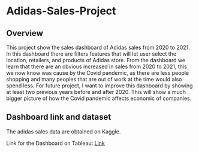 # Adidas-Sales-Project

## Overview

This project show the sales dashboard of Adidas sales from 2020 to 2021. In this dashboard there are filters features that will let user select the location, retailers, and products of Adidas store. From the dashboard we learn that there are an obvious increased in sales from 2020 to 2021, this we now know was cause by the Covid pandemic, as there are less people shopping and many peoples that are out of work at the time would also spend less. For future project, I want to improve this dashboard by showing at least two previous years before and after 2020. This will show a much bigger picture of how the Covid pandemic affects economic of companies.

## Dashboard link and dataset

The adidas sales data are obtained on Kaggle.

Link for the Dashboard on Tableau:
[Link](https://public.tableau.com/views/AdidasSales2020-2021_17319676077890/AdidasSalesDashboard?:language=en-US&:sid=&:redirect=auth&:display_count=n&:origin=viz_share_link)

